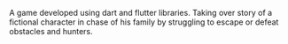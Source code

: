 A game developed using dart and flutter libraries. 
Taking over story of a fictional character in chase of his family by struggling to escape or defeat obstacles and hunters.
